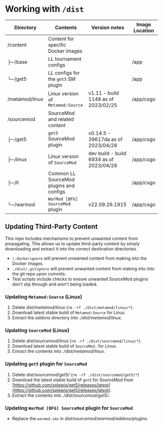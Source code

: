 # Working with `/dist`

| Directory       | Contents                                | Version notes                           | Image Location |
| --------------- | --------------------------------------- | --------------------------------------- | -------------- |
| /content        | Content for specific Docker images      |                                         |                |
|   ├─/base       | LL tournament configs                   |                                         | /app           |
|   └─/get5       | LL configs for the `get5` SM plugin     |                                         | /app           |
| /metamod/linux  | Linux version of `Metamod:Source`       | v1.11 - build 1148 as of 2023/02/25     | /app/csgo      |
| /sourcemod      | SourceMod and related content           |                                         |                |
|   ├─/get5       | `get5` SourceMod plugin                 | v0.14.5 - 39617da as of 2023/04/28      | /app/csgo      |
|   ├─/linux      | Linux version of `SourceMod`            | dev build - build 6934 as of 2023/04/28 | /app/csgo      |
|   ├─/ll         | Common LL SourceMod plugins and configs |                                         | /app/csgo      |
|   └─/warmod     | `WarMod [BFG] SourceMod` plugin         | v22.09.26.1915                          | /app/csgo      |

## Updating Third-Party Content

This repo includes mechanisms to prevent unwanted content from propagating. This allows us to update third-party content
by simply downloading and extract it into the correct destination directories.

* `/.dockerignore` will prevent unwanted content from making into the Docker images.
* `./dist/.gitignore` will prevent unwanted content from making into into the git repo upon commits.
* Test scripts include checks to ensure unwanted SourceMod plugins don't slip through and aren't being loaded.

### Updating `Metamod:Source` (Linux)

1. Delete *dist/metamod/linux* (`rm -rf ./dist/metamod/linux/*`).
2. Download latest stable build of `Metamod:Source` for Linux.
3. Extract the *addons* directory into *./dist/metamod/linux*.

### Updating `SourceMod` (Linux)

1. Delete *dist/sourcemod/linux* (`rm -rf ./dist/sourcemod/linux/*`).
2. Download latest stable build of `SourceMod.` for Linux.
3. Extract the contents into *./dist/metamod/linux*.

### Updating `get5` plugin for `SourceMod`

1. Delete *dist/sourcemod/get5/* (`rm -rf ./dist/sourcemod/get5/*`)
2. Download the latest stable build of `get5` for SourceMod from
  [https://github.com/splewis/get5/releases/latest](https://github.com/splewis/get5/releases/latest).
3. Extract the contents into *./dist/sourcemod/get5/*.

### Updating `WarMod [BFG] SourceMod` plugin for `SourceMod`

* Replace the `warmod.smx` in *dist/sourcemod/warmod/addons/plugins*.
